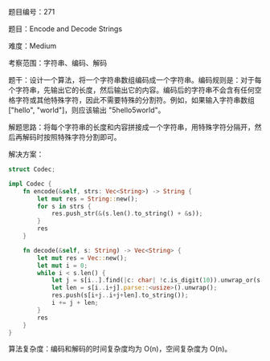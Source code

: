 题目编号：271

题目：Encode and Decode Strings

难度：Medium

考察范围：字符串、编码、解码

题干：设计一个算法，将一个字符串数组编码成一个字符串。编码规则是：对于每个字符串，先输出它的长度，然后输出它的内容。编码后的字符串不会含有任何空格字符或其他特殊字符，因此不需要特殊的分割符。例如，如果输入字符串数组 ["hello", "world"]，则应该输出 "5hello5world"。

解题思路：将每个字符串的长度和内容拼接成一个字符串，用特殊字符分隔开，然后再解码时按照特殊字符分割即可。

解决方案：

```rust
struct Codec;

impl Codec {
    fn encode(&self, strs: Vec<String>) -> String {
        let mut res = String::new();
        for s in strs {
            res.push_str(&(s.len().to_string() + &s));
        }
        res
    }

    fn decode(&self, s: String) -> Vec<String> {
        let mut res = Vec::new();
        let mut i = 0;
        while i < s.len() {
            let j = s[i..].find(|c: char| !c.is_digit(10)).unwrap_or(s.len() - i);
            let len = s[i..i+j].parse::<usize>().unwrap();
            res.push(s[i+j..i+j+len].to_string());
            i += j + len;
        }
        res
    }
}
```

算法复杂度：编码和解码的时间复杂度均为 O(n)，空间复杂度为 O(n)。